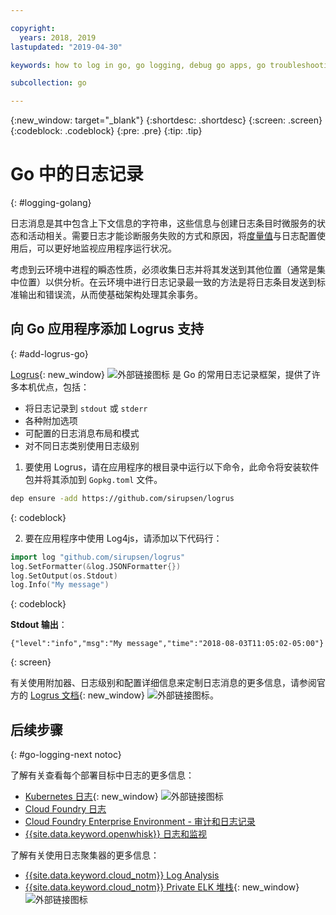 ```yaml
---

copyright:
  years: 2018, 2019
lastupdated: "2019-04-30"

keywords: how to log in go, go logging, debug go apps, go troubleshooting, logrus go, go stdout

subcollection: go

---
```


{:new_window: target="_blank"}
{:shortdesc: .shortdesc}
{:screen: .screen}
{:codeblock: .codeblock}
{:pre: .pre}
{:tip: .tip}

# Go 中的日志记录
{: #logging-golang}

日志消息是其中包含上下文信息的字符串，这些信息与创建日志条目时微服务的状态和活动相关。需要日志才能诊断服务失败的方式和原因，将[度量值](/docs/go?topic=go-go-appmetrics)与日志配置使用后，可以更好地监视应用程序运行状况。

考虑到云环境中进程的瞬态性质，必须收集日志并将其发送到其他位置（通常是集中位置）以供分析。在云环境中进行日志记录最一致的方法是将日志条目发送到标准输出和错误流，从而使基础架构处理其余事务。

## 向 Go 应用程序添加 Logrus 支持
{: #add-logrus-go}

[Logrus](https://github.com/sirupsen/logrus){: new_window} ![外部链接图标](../icons/launch-glyph.svg "外部链接图标") 是 Go 的常用日志记录框架，提供了许多本机优点，包括： 
 * 将日志记录到 `stdout` 或 `stderr`
 * 各种附加选项
 * 可配置的日志消息布局和模式
 * 对不同日志类别使用日志级别

1. 要使用 Logrus，请在应用程序的根目录中运行以下命令，此命令将安装软件包并将其添加到 `Gopkg.toml` 文件。
  ```bash
  dep ensure -add https://github.com/sirupsen/logrus
  ```
  {: codeblock}

2. 要在应用程序中使用 Log4js，请添加以下代码行：
  ```go
  import log "github.com/sirupsen/logrus"
  log.SetFormatter(&log.JSONFormatter{})
  log.SetOutput(os.Stdout)
  log.Info("My message")
  ```
  {: codeblock}

  **Stdout 输出**：
  ```
  {"level":"info","msg":"My message","time":"2018-08-03T11:05:02-05:00"}
  ```
  {: screen}

有关使用附加器、日志级别和配置详细信息来定制日志消息的更多信息，请参阅官方的 [Logrus 文档](https://godoc.org/gopkg.in/Sirupsen/logrus.v0){: new_window} ![外部链接图标](../icons/launch-glyph.svg "外部链接图标")。

## 后续步骤
{: #go-logging-next notoc}

了解有关查看每个部署目标中日志的更多信息：
* [Kubernetes 日志](https://kubernetes.io/docs/concepts/cluster-administration/logging/){: new_window} ![外部链接图标](../icons/launch-glyph.svg "外部链接图标")
* [Cloud Foundry 日志](/docs/cli/reference/bluemix_cli?topic=cloud-cli-ibmcloud_cli#ibmcloud_app_logs)
* [Cloud Foundry Enterprise Environment - 审计和日志记录](/docs/cloud-foundry?topic=cloud-foundry-auditing-logging#auditing-logging)
* [{{site.data.keyword.openwhisk}} 日志和监视](/docs/openwhisk?topic=cloud-functions-openwhisk_logs#openwhisk_logs)

了解有关使用日志聚集器的更多信息：
* [{{site.data.keyword.cloud_notm}} Log Analysis](/docs/services/CloudLogAnalysis?topic=cloudloganalysis-log_analysis_ov#log_analysis_ov)
* [{{site.data.keyword.cloud_notm}} Private ELK 堆栈](https://www.ibm.com/support/knowledgecenter/en/SSBS6K_2.1.0.2/manage_metrics/logging_elk.html){: new_window} ![外部链接图标](../icons/launch-glyph.svg "外部链接图标")
